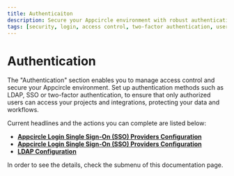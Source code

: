 ```yaml
---
title: Authenticaiton
description: Secure your Appcircle environment with robust authentication. Set up and manage authentication methods to protect access and ensure data integrity.
tags: [security, login, access control, two-factor authentication, user management, data protection]
---
```


# Authentication

The "Authentication" section enables you to manage access control and secure your Appcircle environment. Set up authentication methods such as LDAP, SSO or two-factor authentication, to ensure that only authorized users can access your projects and integrations, protecting your data and workflows.


Current headlines and the actions you can complete are listed below:

- [**Appcircle Login Single Sign-On (SSO) Providers Configuration**](/account/my-organization/integrations/authentications/sso-providers-configuration)
- [**Appcircle Login Single Sign-On (SSO) Providers Configuration**](/account/my-organization/integrations/authentications/integration-sso)
- [**LDAP Configuration**](/account/my-organization/integrations/authentications/ldap-login)


In order to see the details, check the submenu of this documentation page.